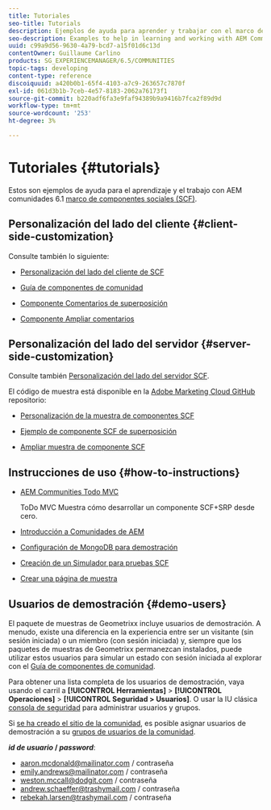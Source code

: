```yaml
---
title: Tutoriales
seo-title: Tutorials
description: Ejemplos de ayuda para aprender y trabajar con el marco de componentes sociales de AEM Communities (SCF)
seo-description: Examples to help in learning and working with AEM Communities social component framework (SCF)
uuid: c99a9d56-9630-4a79-bcd7-a15f01d6c13d
contentOwner: Guillaume Carlino
products: SG_EXPERIENCEMANAGER/6.5/COMMUNITIES
topic-tags: developing
content-type: reference
discoiquuid: a420b0b1-65f4-4103-a7c9-263657c7870f
exl-id: 061d3b1b-7ceb-4e57-8183-2062a76173f1
source-git-commit: b220adf6fa3e9faf94389b9a9416b7fca2f89d9d
workflow-type: tm+mt
source-wordcount: '253'
ht-degree: 3%

---
```


# Tutoriales {#tutorials}

Estos son ejemplos de ayuda para el aprendizaje y el trabajo con AEM comunidades 6.1 [marco de componentes sociales (SCF)](scf.md).

## Personalización del lado del cliente {#client-side-customization}

Consulte también lo siguiente:

* [Personalización del lado del cliente de SCF](client-customize.md)

* [Guía de componentes de comunidad](components-guide.md)

* [Componente Comentarios de superposición](overlay-comments.md)

* [Componente Ampliar comentarios](extend-comments.md)

## Personalización del lado del servidor {#server-side-customization}

Consulte también [Personalización del lado del servidor SCF](server-customize.md).

El código de muestra está disponible en la [Adobe Marketing Cloud GitHub](https://github.com/Adobe-Marketing-Cloud) repositorio:

* [Personalización de la muestra de componentes SCF](https://github.com/Adobe-Marketing-Cloud/aem-scf-sample-components-customize)

* [Ejemplo de componente SCF de superposición](https://github.com/Adobe-Marketing-Cloud/aem-scf-sample-components-overlay)

* [Ampliar muestra de componente SCF](https://github.com/Adobe-Marketing-Cloud/aem-scf-sample-components-extension)

## Instrucciones de uso {#how-to-instructions}

* [AEM Communities Todo MVC](https://github.com/Adobe-Marketing-Cloud/aem-communities-todomvc-sample)

   ToDo MVC Muestra cómo desarrollar un componente SCF+SRP desde cero.

* [Introducción a Comunidades de AEM](getting-started.md)

* [Configuración de MongoDB para demostración](demo-mongo.md)

* [Creación de un Simulador para pruebas SCF](an-scf-sandbox.md)

* [Crear una página de muestra](create-sample-page.md)

## Usuarios de demostración {#demo-users}

El paquete de muestras de Geometrixx incluye usuarios de demostración. A menudo, existe una diferencia en la experiencia entre ser un visitante (sin sesión iniciada) o un miembro (con sesión iniciada) y, siempre que los paquetes de muestras de Geometrixx permanezcan instalados, puede utilizar estos usuarios para simular un estado con sesión iniciada al explorar con el [Guía de componentes de comunidad](components-guide.md).

Para obtener una lista completa de los usuarios de demostración, vaya usando el carril a **[!UICONTROL Herramientas]** > **[!UICONTROL Operaciones]** > **[!UICONTROL Seguridad > Usuarios]**. O usar la IU clásica [consola de seguridad](http://localhost:4502/useradmin) para administrar usuarios y grupos.

Si [se ha creado el sitio de la comunidad](getting-started.md), es posible asignar usuarios de demostración a su [grupos de usuarios de la comunidad](users.md).

***id de usuario* / *password***:

* aaron.mcdonald@mailinator.com / contraseña
* emily.andrews@mailinator.com / contraseña
* weston.mccall@dodgit.com / contraseña
* andrew.schaeffer@trashymail.com / contraseña
* rebekah.larsen@trashymail.com / contraseña
